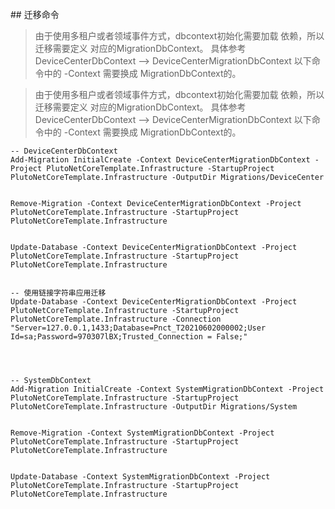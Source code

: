 ﻿﻿## 迁移命令

> 由于使用多租户或者领域事件方式，dbcontext初始化需要加载 依赖，所以迁移需要定义 对应的MigrationDbContext。
> 具体参考 DeviceCenterDbContext  -->  DeviceCenterMigrationDbContext 以下命令中的 -Context 需要换成 MigrationDbContext的。

> 由于使用多租户或者领域事件方式，dbcontext初始化需要加载 依赖，所以迁移需要定义 对应的MigrationDbContext。
> 具体参考 DeviceCenterDbContext  -->  DeviceCenterMigrationDbContext 以下命令中的 -Context 需要换成 MigrationDbContext的。

```
-- DeviceCenterDbContext
Add-Migration InitialCreate -Context DeviceCenterMigrationDbContext -Project PlutoNetCoreTemplate.Infrastructure -StartupProject PlutoNetCoreTemplate.Infrastructure -OutputDir Migrations/DeviceCenter


Remove-Migration -Context DeviceCenterMigrationDbContext -Project PlutoNetCoreTemplate.Infrastructure -StartupProject PlutoNetCoreTemplate.Infrastructure


Update-Database -Context DeviceCenterMigrationDbContext -Project PlutoNetCoreTemplate.Infrastructure -StartupProject PlutoNetCoreTemplate.Infrastructure


-- 使用链接字符串应用迁移
Update-Database -Context DeviceCenterMigrationDbContext -Project PlutoNetCoreTemplate.Infrastructure -StartupProject PlutoNetCoreTemplate.Infrastructure -Connection "Server=127.0.0.1,1433;Database=Pnct_T20210602000002;User Id=sa;Password=970307lBX;Trusted_Connection = False;"




-- SystemDbContext
Add-Migration InitialCreate -Context SystemMigrationDbContext -Project PlutoNetCoreTemplate.Infrastructure -StartupProject PlutoNetCoreTemplate.Infrastructure -OutputDir Migrations/System


Remove-Migration -Context SystemMigrationDbContext -Project PlutoNetCoreTemplate.Infrastructure -StartupProject PlutoNetCoreTemplate.Infrastructure


Update-Database -Context SystemMigrationDbContext -Project PlutoNetCoreTemplate.Infrastructure -StartupProject PlutoNetCoreTemplate.Infrastructure

```
